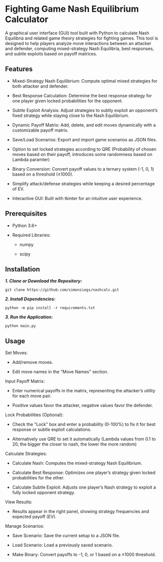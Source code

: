 # Fighting Game Nash Equilibrium Calculator

A graphical user interface (GUI) tool built with Python to calculate Nash Equilibria and related game theory strategies for fighting games. This tool is designed to help players analyze move interactions between an attacker and defender, computing mixed-strategy Nash Equilibria, best responses, and subtle exploits based on payoff matrices.

## Features
- Mixed-Strategy Nash Equilibrium: Compute optimal mixed strategies for both attacker and defender.

- Best Response Calculation: Determine the best response strategy for one player given locked probabilities for the opponent.

- Subtle Exploit Analysis: Adjust strategies to subtly exploit an opponent’s fixed strategy while staying close to the Nash Equilibrium.

- Dynamic Payoff Matrix: Add, delete, and edit moves dynamically with a customizable payoff matrix.

- Save/Load Scenarios: Export and import game scenarios as JSON files.

- Option to set locked strategies according to QRE (Probability of chosen moves based on their payoff, introduces some randomness based on Lambda paramter)

- Binary Conversion: Convert payoff values to a ternary system (-1, 0, 1) based on a threshold (±1000).

- Simplify attack/defense strategies while keeping a desired percentage of EV.

- Interactive GUI: Built with tkinter for an intuitive user experience.

## Prerequisites
- Python 3.6+

- Required Libraries:

  - numpy

  - scipy

## Installation
***1. Clone or Download the Repository:***
```
git clone https://github.com/simonziegs/nashcalc.git
```
***2. Install Dependencies:***
```
python -m pip install -r requirements.txt
```
***3. Run the Application:***
```
python main.py
```
## Usage
Set Moves:
- Add/remove moves.

- Edit move names in the "Move Names" section.

Input Payoff Matrix:
- Enter numerical payoffs in the matrix, representing the attacker’s utility for each move pair.

- Positive values favor the attacker, negative values favor the defender.

Lock Probabilities (Optional):
- Check the "Lock" box and enter a probability (0-100%) to fix it for best response or subtle exploit calculations.

- Alternatively use QRE to set it automatically (Lambda values from 0.1 to 20, the bigger the closer to nash, the lower the more random)

Calculate Strategies:
- Calculate Nash: Computes the mixed-strategy Nash Equilibrium.

- Calculate Best Response: Optimizes one player’s strategy given locked probabilities for the other.

- Calculate Subtle Exploit: Adjusts one player’s Nash strategy to exploit a fully locked opponent strategy.

View Results:
- Results appear in the right panel, showing strategy frequencies and expected payoff (EV).

Manage Scenarios:
- Save Scenario: Save the current setup to a JSON file.

- Load Scenario: Load a previously saved scenario.

- Make Binary: Convert payoffs to -1, 0, or 1 based on a ±1000 threshold.

